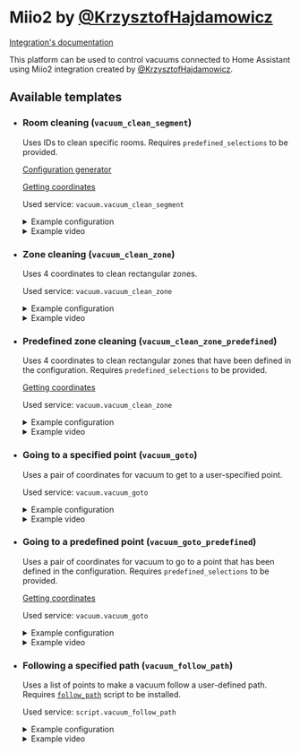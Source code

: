 # Miio2 by [@KrzysztofHajdamowicz](https://github.com/KrzysztofHajdamowicz)

[Integration's documentation](https://github.com/KrzysztofHajdamowicz/home-assistant-vacuum-styj02ym)

This platform can be used to control vacuums connected to Home Assistant using Miio2 integration created by [@KrzysztofHajdamowicz](https://github.com/KrzysztofHajdamowicz).

## Available templates

* ### Room cleaning (`vacuum_clean_segment`)

  Uses IDs to clean specific rooms. Requires `predefined_selections` to be provided.

  [Configuration generator](https://github.com/PiotrMachowski/lovelace-xiaomi-vacuum-map-card/discussions/317)

  [Getting coordinates](https://github.com/PiotrMachowski/lovelace-xiaomi-vacuum-map-card/discussions/318)

  Used service: `vacuum.vacuum_clean_segment`

  <details>
  <summary>Example configuration</summary>

  ```yaml
  map_modes:
    - template: vacuum_clean_segment
      predefined_selections:
        - id: 14
          outline: [[ 2.1458, 3.2131 ], [ 2.4235, 3.2152 ], [ 2.4194, 2.7409 ], [ 2.3181, 2.7409 ]]
          label:
            text: "Bedroom"
            x: 2.2932
            y: 3.0339
            offset_y: 35
          icon:
            name: "mdi:bed"
            x: 2.2932
            y: 3.0339
        - id: 19
          outline: [[ 2.1478, 2.7237 ], [ 2.3048, 2.7250 ], [ 2.3061, 2.5655 ], [ 2.1478, 2.5680 ]]
          label:
            text: "Bathroom"
            x: 2.2282
            y: 2.6496
            offset_y: 35
          icon:
            name: "mdi:shower"
            x: 2.2282
            y: 2.6496
  ```

  </details>
  <details>
  <summary>Example video</summary>

  https://user-images.githubusercontent.com/6118709/141666925-34b01cde-82ff-447b-aecc-e9ced402b1ed.mp4

  </details>

* ### Zone cleaning (`vacuum_clean_zone`)

  Uses 4 coordinates to clean rectangular zones.

  Used service: `vacuum.vacuum_clean_zone`

  <details>
  <summary>Example configuration</summary>

  ```yaml
  map_modes:
    - template: vacuum_clean_zone
  ```

  </details>
  <details>
  <summary>Example video</summary>

  https://user-images.githubusercontent.com/6118709/141666913-d95f082d-f5bf-4ab5-a478-ba44effe6f34.mp4

  </details>

* ### Predefined zone cleaning (`vacuum_clean_zone_predefined`)

  Uses 4 coordinates to clean rectangular zones that have been defined in the configuration. Requires `predefined_selections` to be provided.

  [Getting coordinates](https://github.com/PiotrMachowski/lovelace-xiaomi-vacuum-map-card/discussions/318)

  Used service: `vacuum.vacuum_clean_zone`

  <details>
  <summary>Example configuration</summary>

  ```yaml
  map_modes:
    - template: vacuum_clean_zone_predefined
      predefined_selections:
        - zones: [[ 2.1485, 2.8767, 2.4236, 3.2131 ], [ 2.3217, 2.7379, 2.4216, 2.8737 ]]
          label:
            text: "Bedroom"
            x: 2.2932
            y: 3.0339
            offset_y: 35
          icon:
            name: "mdi:bed"
            x: 2.2932
            y: 3.0339
        - zones: [[ 2.7782, 2.7563, 2.9678, 2.9369 ]]
          label:
            text: "Kitchen"
            x: 2.8760
            y: 2.8403
            offset_y: 35
          icon:
            name: "mdi:pot-mix"
            x: 2.8760
            y: 2.8403
  ```

  </details>
  <details>
  <summary>Example video</summary>

  https://user-images.githubusercontent.com/6118709/141666920-492a000c-9a78-4c20-b4f5-9343928140c7.mp4

  </details>

* ### Going to a specified point (`vacuum_goto`)

  Uses a pair of coordinates for vacuum to get to a user-specified point.

  Used service: `vacuum.vacuum_goto`

  <details>
  <summary>Example configuration</summary>

  ```yaml
  map_modes:
    - template: vacuum_goto
  ```

  </details>
  <details>
  <summary>Example video</summary>

  https://user-images.githubusercontent.com/6118709/141666921-2f3d66da-6ffc-492a-8439-625da97651bd.mp4

  </details>

* ### Going to a predefined point (`vacuum_goto_predefined`)

  Uses a pair of coordinates for vacuum to go to a point that has been defined in the configuration. Requires `predefined_selections` to be provided.

  [Getting coordinates](https://github.com/PiotrMachowski/lovelace-xiaomi-vacuum-map-card/discussions/318)

  Used service: `vacuum.vacuum_goto`

  <details>
  <summary>Example configuration</summary>

  ```yaml
  map_modes:
    - template: vacuum_goto_predefined
      predefined_selections:
        - position: [ 2.8006, 2.8036 ]
          label:
            text: "Emptying"
            x: 2.8006
            y: 2.8036
            offset_y: 35
          icon:
            name: "mdi:broom"
            x: 2.8006
            y: 2.8036
        - position: [ 3.2143, 2.6284 ]
          label:
            text: "Sofa"
            x: 3.2143
            y: 2.6284
            offset_y: 35
          icon:
            name: "mdi:sofa"
            x: 3.2143
            y: 2.6284
  ```

  </details>
  <details>
  <summary>Example video</summary>

  https://user-images.githubusercontent.com/6118709/141666923-965679e9-25fb-44cd-be08-fc63e5c85ce0.mp4

  </details>

* ### Following a specified path (`vacuum_follow_path`)

  Uses a list of points to make a vacuum follow a user-defined path. Requires [`follow_path`](/docs/follow_path.yaml) script to be installed.

  Used service: `script.vacuum_follow_path`

  <details>
  <summary>Example configuration</summary>

  ```yaml
  map_modes:
    - template: vacuum_follow_path
  ```

  </details>
  <details>
  <summary>Example video</summary>

  https://user-images.githubusercontent.com/6118709/141666931-48d1717f-96d0-461d-84f4-788c071f3a78.mp4

  </details>
